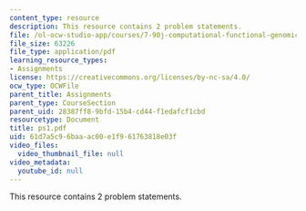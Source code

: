 ```yaml
---
content_type: resource
description: This resource contains 2 problem statements.
file: /ol-ocw-studio-app/courses/7-90j-computational-functional-genomics-spring-2005/61d7a5c96baaac00e1f961763818e03f_ps1.pdf
file_size: 63226
file_type: application/pdf
learning_resource_types:
- Assignments
license: https://creativecommons.org/licenses/by-nc-sa/4.0/
ocw_type: OCWFile
parent_title: Assignments
parent_type: CourseSection
parent_uid: 28387ff8-9bfd-15b4-cd44-f1edafcf1cbd
resourcetype: Document
title: ps1.pdf
uid: 61d7a5c9-6baa-ac00-e1f9-61763818e03f
video_files:
  video_thumbnail_file: null
video_metadata:
  youtube_id: null
---
```

This resource contains 2 problem statements.